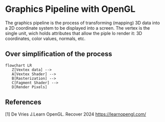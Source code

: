 # Graphics Pipeline with OpenGL

The graphics pipeline is the process of transforming (mapping) 3D data into a 2D coordinate system to be displayed into a screen.
The vertex is the single unit, wich holds attributes that allow the piple lo render it: 3D coordinates, color values, normals, etc.

## Over simplification of the process

```mermaid
flowchart LR
   Z[Vextex data] --> 
   A[Vextex Shader] --> 
   B[Rasterization] --> 
   C[Fagment Shader] -->
   D[Render Pixels]
```
## References
[1] De Vries J.Learn OpenGL. Recover 2024 https://learnopengl.com/ 
